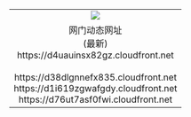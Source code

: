 ﻿<table>
  <tr></tr>
  <tr><td colspan=2 align=center><img src="https://d4uauinsx82gz.cloudfront.net/Up/oGate.jpg" /></td></tr>
  <tr><td colspan=2 align=center>网门动态网址<br/>(最新)
<br>https://d4uauinsx82gz.cloudfront.net
<br/>
<br>https://d38dlgnnefx835.cloudfront.net
<br>https://d1i619zgwafgdy.cloudfront.net
<br>https://d76ut7asf0fwi.cloudfront.net
    </td>
  </tr>
</table>
